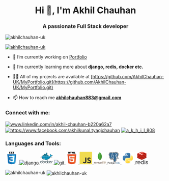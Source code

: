 <h1 align="center">Hi 👋, I'm Akhil Chauhan</h1>
<h3 align="center">A passionate Full Stack developer</h3>

<p align="left"> <img src="https://komarev.com/ghpvc/?username=akhilchauhan-uk&label=Profile%20views&color=0e75b6&style=flat" alt="akhilchauhan-uk" /> </p>

<p align="left"> <a href="https://github.com/ryo-ma/github-profile-trophy"><img src="https://github-profile-trophy.vercel.app/?username=akhilchauhan-uk" alt="akhilchauhan-uk" /></a> </p>

- 🔭 I’m currently working on [Portfolio](https://github.com/AkhilChauhan-UK/MyPortfolio.git)

- 🌱 I’m currently learning more about **django, redis, docker etc.**

- 👨‍💻 All of my projects are available at [https://github.com/AkhilChauhan-UK/MyPortfolio.git](https://github.com/AkhilChauhan-UK/MyPortfolio.git)

- 📫 How to reach me **akhilchauhan883@gmail.com**

<h3 align="left">Connect with me:</h3>
<p align="left">
<a href="https://linkedin.com/in/www.linkedin.com/in/akhil-chauhan-b220a62a7" target="blank"><img align="center" src="https://raw.githubusercontent.com/rahuldkjain/github-profile-readme-generator/master/src/images/icons/Social/linked-in-alt.svg" alt="www.linkedin.com/in/akhil-chauhan-b220a62a7" height="30" width="40" /></a>
<a href="https://fb.com/https://www.facebook.com/akhilkunal.tyagichauhan" target="blank"><img align="center" src="https://raw.githubusercontent.com/rahuldkjain/github-profile-readme-generator/master/src/images/icons/Social/facebook.svg" alt="https://www.facebook.com/akhilkunal.tyagichauhan" height="30" width="40" /></a>
<a href="https://instagram.com/a_k_h_i_l_808" target="blank"><img align="center" src="https://raw.githubusercontent.com/rahuldkjain/github-profile-readme-generator/master/src/images/icons/Social/instagram.svg" alt="a_k_h_i_l_808" height="30" width="40" /></a>
</p>

<h3 align="left">Languages and Tools:</h3>
<p align="left"> <a href="https://www.w3schools.com/css/" target="_blank" rel="noreferrer"> <img src="https://raw.githubusercontent.com/devicons/devicon/master/icons/css3/css3-original-wordmark.svg" alt="css3" width="40" height="40"/> </a> <a href="https://www.djangoproject.com/" target="_blank" rel="noreferrer"> <img src="https://cdn.worldvectorlogo.com/logos/django.svg" alt="django" width="40" height="40"/> </a> <a href="https://www.docker.com/" target="_blank" rel="noreferrer"> <img src="https://raw.githubusercontent.com/devicons/devicon/master/icons/docker/docker-original-wordmark.svg" alt="docker" width="40" height="40"/> </a> <a href="https://git-scm.com/" target="_blank" rel="noreferrer"> <img src="https://www.vectorlogo.zone/logos/git-scm/git-scm-icon.svg" alt="git" width="40" height="40"/> </a> <a href="https://www.w3.org/html/" target="_blank" rel="noreferrer"> <img src="https://raw.githubusercontent.com/devicons/devicon/master/icons/html5/html5-original-wordmark.svg" alt="html5" width="40" height="40"/> </a> <a href="https://developer.mozilla.org/en-US/docs/Web/JavaScript" target="_blank" rel="noreferrer"> <img src="https://raw.githubusercontent.com/devicons/devicon/master/icons/javascript/javascript-original.svg" alt="javascript" width="40" height="40"/> </a> <a href="https://www.mongodb.com/" target="_blank" rel="noreferrer"> <img src="https://raw.githubusercontent.com/devicons/devicon/master/icons/mongodb/mongodb-original-wordmark.svg" alt="mongodb" width="40" height="40"/> </a> <a href="https://www.postgresql.org" target="_blank" rel="noreferrer"> <img src="https://raw.githubusercontent.com/devicons/devicon/master/icons/postgresql/postgresql-original-wordmark.svg" alt="postgresql" width="40" height="40"/> </a> <a href="https://www.python.org" target="_blank" rel="noreferrer"> <img src="https://raw.githubusercontent.com/devicons/devicon/master/icons/python/python-original.svg" alt="python" width="40" height="40"/> </a> <a href="https://redis.io" target="_blank" rel="noreferrer"> <img src="https://raw.githubusercontent.com/devicons/devicon/master/icons/redis/redis-original-wordmark.svg" alt="redis" width="40" height="40"/> </a> </p>

<p><img align="left" src="https://github-readme-stats.vercel.app/api/top-langs?username=akhilchauhan-uk&show_icons=true&locale=en&layout=compact" alt="akhilchauhan-uk" /></p>

<p>&nbsp;<img align="center" src="https://github-readme-stats.vercel.app/api?username=akhilchauhan-uk&show_icons=true&locale=en" alt="akhilchauhan-uk" /></p>
